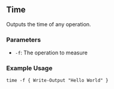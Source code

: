 ## Time

Outputs the time of any operation.

### Parameters
- `-f`: The operation to measure

### Example Usage
```
time -f { Write-Output "Hello World" }
```
